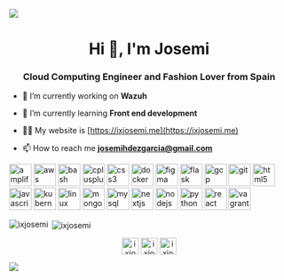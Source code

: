 ![](https://i.imgur.com/4M7IWwP.gif)

<h1 align="center">Hi 👋, I'm Josemi</h1>
<h3 align="center">Cloud Computing Engineer and Fashion Lover from Spain</h3>

- 🔭 I’m currently working on **Wazuh**

- 🌱 I’m currently learning **Front end development**

- 👨‍💻 My website is [https://ixjosemi.me](https://ixjosemi.me)

- 📫 How to reach me **josemihdezgarcia@gmail.com**

<p align="left"><img src="https://docs.amplify.aws/assets/logo-dark.svg" alt="amplify" width="40" height="40"/> <img src="https://devicons.github.io/devicon/devicon.git/icons/amazonwebservices/amazonwebservices-original-wordmark.svg" alt="aws" width="40" height="40"/> <img src="https://www.vectorlogo.zone/logos/gnu_bash/gnu_bash-icon.svg" alt="bash" width="40" height="40"/> <img src="https://devicons.github.io/devicon/devicon.git/icons/cplusplus/cplusplus-original.svg" alt="cplusplus" width="40" height="40"/> <img src="https://devicons.github.io/devicon/devicon.git/icons/css3/css3-original-wordmark.svg" alt="css3" width="40" height="40"/> <img src="https://devicons.github.io/devicon/devicon.git/icons/docker/docker-original-wordmark.svg" alt="docker" width="40" height="40"/> <img src="https://www.vectorlogo.zone/logos/figma/figma-icon.svg" alt="figma" width="40" height="40"/> <img src="https://www.vectorlogo.zone/logos/pocoo_flask/pocoo_flask-icon.svg" alt="flask" width="40" height="40"/> <img src="https://www.vectorlogo.zone/logos/google_cloud/google_cloud-icon.svg" alt="gcp" width="40" height="40"/> <img src="https://www.vectorlogo.zone/logos/git-scm/git-scm-icon.svg" alt="git" width="40" height="40"/> <img src="https://devicons.github.io/devicon/devicon.git/icons/html5/html5-original-wordmark.svg" alt="html5" width="40" height="40"/> <img src="https://devicons.github.io/devicon/devicon.git/icons/javascript/javascript-original.svg" alt="javascript" width="40" height="40"/> <img src="https://www.vectorlogo.zone/logos/kubernetes/kubernetes-icon.svg" alt="kubernetes" width="40" height="40"/> <img src="https://devicons.github.io/devicon/devicon.git/icons/linux/linux-original.svg" alt="linux" width="40" height="40"/> <img src="https://devicons.github.io/devicon/devicon.git/icons/mongodb/mongodb-original-wordmark.svg" alt="mongodb" width="40" height="40"/> <img src="https://devicons.github.io/devicon/devicon.git/icons/mysql/mysql-original-wordmark.svg" alt="mysql" width="40" height="40"/> <img src="https://cdn.worldvectorlogo.com/logos/nextjs-3.svg" alt="nextjs" width="40" height="40"/> <img src="https://devicons.github.io/devicon/devicon.git/icons/nodejs/nodejs-original-wordmark.svg" alt="nodejs" width="40" height="40"/> <img src="https://devicons.github.io/devicon/devicon.git/icons/python/python-original.svg" alt="python" width="40" height="40"/> <img src="https://devicons.github.io/devicon/devicon.git/icons/react/react-original-wordmark.svg" alt="react" width="40" height="40"/> <img src="https://www.vectorlogo.zone/logos/vagrantup/vagrantup-icon.svg" alt="vagrant" width="40" height="40"/></p><p><img align="left" src="https://github-readme-stats.vercel.app/api/top-langs/?username=ixjosemi&layout=compact&hide=html" alt="ixjosemi" /></p>

<p>&nbsp;<img align="center" src="https://github-readme-stats.vercel.app/api?username=ixjosemi&show_icons=true" alt="ixjosemi" /></p>

<p align="center">
<a href="https://linkedin.com/in/ixjosemi" target="blank"><img align="center" src="https://cdn.jsdelivr.net/npm/simple-icons@3.0.1/icons/linkedin.svg" alt="ixjosemi" height="30" width="30" /></a>
<a href="https://instagram.com/ixjosemi" target="blank"><img align="center" src="https://cdn.jsdelivr.net/npm/simple-icons@3.0.1/icons/instagram.svg" alt="ixjosemi" height="30" width="30" /></a>
<a href="https://dribbble.com/ixjosemi" target="blank"><img align="center" src="https://cdn.jsdelivr.net/npm/simple-icons@3.0.1/icons/dribbble.svg" alt="ixjosemi" height="30" width="30" /></a>
</p>

![](https://i.imgur.com/4M7IWwP.gif)